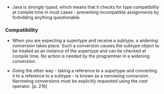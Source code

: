 - Java is *strongly typed*, which means that it checks for type compatibility at compile time in most cases - preventing incompatible assignments by forbidding anything questionable.


### Compatibility

- When you are expecting a supertype and receive a subtype, a *widening conversion* takes place. Such a conversion causes the subtype object to be treated as an instance of the supertype and can be checked at compile time. No action is needed by the programmer in a widening conversion.

- Going the other way - taking a reference to a supertype and converting it to a reference to a subtype - is known as a *narrowing conversion*. Narrowing conversions must be explicitly requested using the *cast* operator. [p. 216]


